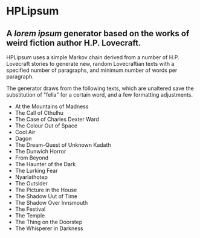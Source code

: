 # HPLipsum
## A _lorem ipsum_ generator based on the works of weird fiction author H.P. Lovecraft.

HPLipsum uses a simple Markov chain derived from a number of H.P. Lovecraft stories to generate new, random Lovecraftian texts with a specified number of paragraphs, and minimum number of words per paragraph. 

The generator draws from the following texts, which are unaltered save the substitution of "fella" for a certain word, and a few formatting adjustments. 

* At the Mountains of Madness
* The Call of Cthulhu
* The Case of Charles Dexter Ward
* The Colour Out of Space
* Cool Air
* Dagon
* The Dream-Quest of Unknown Kadath
* The Dunwich Horror
* From Beyond
* The Haunter of the Dark
* The Lurking Fear
* Nyarlathotep
* The Outsider
* The Picture in the House
* The Shadow Uut of Time
* The Shadow Over Innsmouth
* The Festival
* The Temple
* The Thing on the Doorstep
* The Whisperer in Darkness

